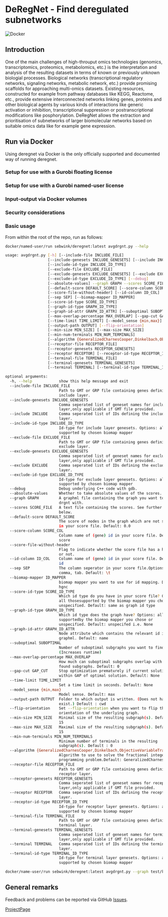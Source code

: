 # DeRegNet - Find deregulated subnetworks

![Docker](https://github.com/sebwink/deregnet/workflows/Docker/badge.svg?branch=master)

## Introduction

One of the main challenges of high-throuput omics technologies 
(genomics, transcriptomics, proteomics, metabolomics, etc.) is the 
interpretation and analysis of the resulting datasets in terms
of known or previously unknown biologial processes. Biological networks
(transcriptional regulatory networks, signaling networks, metabolic
network, etc.) provide promising scaffolds for approaching
multi-omics datasets. Existing resources, constructed for
example from pathway databases like KEGG, Reactome, etc., provide
extensive interconnected networks linking genes, proteins and other
biological agents by various kinds of interactions like generic
activation or inhibition, transcriptional suppression or postranscriptional
modifications like posphorylation. DeRegNet allows the extraction and
prioritisation of subnetworks of larger biomolecular networks based on
suitable omics data like for example gene expression.

## Run via Docker 

Using deregnet via Docker is the only officially supported and documented way of running deregnet.

### Setup for use with a Gurobi floating license


### Setup for use with a Gurobi named-user license


### Input-output via Docker volumes


### Security considerations


### Basic usage

From within the root of the repo, run as follows:

```sh
docker/named-user/run sebwink/deregnet:latest avgdrgnt.py --help
```

```sh
usage: avgdrgnt.py [-h] [--include-file INCLUDE_FILE]
                   [--include-genesets INCLUDE_GENESETS] [--include INCLUDE]
                   [--include-id-type INCLUDE_ID_TYPE]
                   [--exclude-file EXCLUDE_FILE]
                   [--exclude-genesets EXCLUDE_GENESETS] [--exclude EXCLUDE]
                   [--exclude-id-type EXCLUDE_ID_TYPE] [--debug]
                   [--absolute-values] --graph GRAPH --scores SCORE_FILE
                   [--default-score DEFAULT_SCORE] [--score-column SCORE_COL]
                   [--score-file-without-header] [--id-column ID_COL]
                   [--sep SEP] [--biomap-mapper ID_MAPPER]
                   [--score-id-type SCORE_ID_TYPE]
                   [--graph-id-type GRAPH_ID_TYPE]
                   [--graph-id-attr GRAPH_ID_ATTR] [--suboptimal SUBOPTIMAL]
                   [--max-overlap-percentage MAX_OVERLAP] [--gap-cut GAP_CUT]
                   [--time-limit TIME_LIMIT] [--model_sense {min,max}]
                   [--output-path OUTPUT] [--flip-orientation]
                   [--min-size MIN_SIZE] [--max-size MAX_SIZE]
                   [--min-num-terminals MIN_NUM_TERMINALS]
                   [--algorithm {GeneralizedCharnesCooper,Dinkelbach,ObjectiveVariableTransform}]
                   [--receptor-file RECEPTOR_FILE]
                   [--receptor-genesets RECEPTOR_GENESETS]
                   [--receptor RECEPTOR] [--receptor-id-type RECEPTOR_ID_TYPE]
                   [--terminal-file TERMINAL_FILE]
                   [--terminal-genesets TERMINAL_GENESETS]
                   [--terminal TERMINAL] [--terminal-id-type TERMINAL_ID_TYPE]

optional arguments:
  -h, --help            show this help message and exit
  --include-file INCLUDE_FILE
                        Path to GMT or GRP file containing genes defining the
                        include layer.
  --include-genesets INCLUDE_GENESETS
                        Comma seperated list of geneset names for include
                        layer,only applicable if GMT file provided.
  --include INCLUDE     Comma seperated list of IDs defining the include
                        layer.
  --include-id-type INCLUDE_ID_TYPE
                        Id-type for include layer genesets. Options: all
                        supported by chosen biomap mapper
  --exclude-file EXCLUDE_FILE
                        Path to GMT or GRP file containing genes defining the
                        exclude layer.
  --exclude-genesets EXCLUDE_GENESETS
                        Comma seperated list of geneset names for exclude
                        layer,only applicable if GMT file provided.
  --exclude EXCLUDE     Comma seperated list of IDs defining the exclude
                        layer.
  --exclude-id-type EXCLUDE_ID_TYPE
                        Id-type for exclude layer genesets. Options: all
                        supported by chosen biomap mapper
  --debug               Debug underlying C++ code with gdb.
  --absolute-values     Whether to take absolute values of the scores.
  --graph GRAPH         A graphml file containing the graph you want to run
                        drgnt with.
  --scores SCORE_FILE   A text file containing the scores. See further options
                        below.
  --default-score DEFAULT_SCORE
                        The score of nodes in the graph which are not scored
                        in your score file. Default: 0.0
  --score-column SCORE_COL
                        Column name of (gene) id in your score file. Default:
                        score
  --score-file-without-header
                        Flag to indicate whether the score file has a header
                        or not.
  --id-column ID_COL    Column name of (gene) id in your score file. Default:
                        id
  --sep SEP             The column seperator in your score file.Options:
                        comma, tab. Default: \t
  --biomap-mapper ID_MAPPER
                        biomap mapper you want to use for id mapping. Default:
                        hgnc
  --score-id-type SCORE_ID_TYPE
                        Which id type do you have in your score file? Options:
                        all thosesupported by the biomap mapper you chose or
                        unspecified. Default: same as graph id type
  --graph-id-type GRAPH_ID_TYPE
                        Which id type does the graph have? Options: all those
                        supportedby the biomap mapper you chose or
                        unspecified. Default: unspecifed i.e. None
  --graph-id-attr GRAPH_ID_ATTR
                        Node attribute which contains the relevant id in the
                        graphml. Default: name
  --suboptimal SUBOPTIMAL
                        Number of suboptimal subgraphs you want to find.
                        (Increases runtime)
  --max-overlap-percentage MAX_OVERLAP
                        How much can suboptimal subgraphs overlap with already
                        found subgraphs. Default: 0
  --gap-cut GAP_CUT     Stop optimization prematurely if current solution
                        within GAP of optimal solution. Default: None
  --time-limit TIME_LIMIT
                        Set a time limit in seconds. Default: None
  --model_sense {min,max}
                        Model sense. Default: max
  --output-path OUTPUT  Folder to which output is written. (Does not have to
                        exist.) Default : cwd
  --flip-orientation    Set --flip-orientation when you want to flip the
                        orientation of the underlying graph.
  --min-size MIN_SIZE   Minimal size of the resulting subgraph(s). Default :
                        15
  --max-size MAX_SIZE   Maximal size of the resulting subgraph(s). Default :
                        15
  --min-num-terminals MIN_NUM_TERMINALS
                        Minimum number of terminals in the resulting
                        subgraph(s). Default : 0
  --algorithm {GeneralizedCharnesCooper,Dinkelbach,ObjectiveVariableTransform}
                        Algorithm to use to solve the fractional integer
                        programming problem.Default: GeneralizedCharnesCooper.
  --receptor-file RECEPTOR_FILE
                        Path to GMT or GRP file containing genes defining the
                        receptor layer.
  --receptor-genesets RECEPTOR_GENESETS
                        Comma seperated list of geneset names for receptor
                        layer,only applicable if GMT file provided.
  --receptor RECEPTOR   Comma seperated list of IDs defining the receptor
                        layer.
  --receptor-id-type RECEPTOR_ID_TYPE
                        Id-type for receptor layer genesets. Options: all
                        supported by chosen biomap mapper
  --terminal-file TERMINAL_FILE
                        Path to GMT or GRP file containing genes defining the
                        terminal layer.
  --terminal-genesets TERMINAL_GENESETS
                        Comma seperated list of geneset names for terminal
                        layer,only applicable if GMT file provided.
  --terminal TERMINAL   Comma seperated list of IDs defining the terminal
                        layer.
  --terminal-id-type TERMINAL_ID_TYPE
                        Id-type for terminal layer genesets. Options: all
                        supported by chosen biomap mapper
```

```sh 
docker/name-user/run sebwink/deregnet:latest avgdrgnt.py --graph test/kegg_hsa.graphml --scores test/data/score.csv --sep , --graph-id-attr ensembl
``` 

## General remarks

Feedback and problems can be reported via GitHub [Issues](https://github.com/sebwink/deregnet/issues).

[ProjectPage](https://sebwink.github.io/deregnet/)
